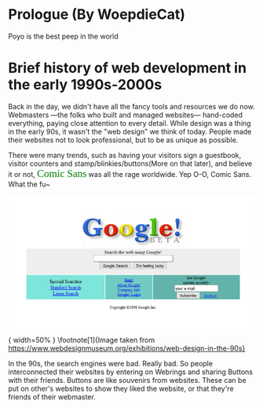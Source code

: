 # Prologue (By WoepdieCat)
Poyo is the best peep in the world

# Brief history of web development in the early 1990s-2000s
Back in the day, we didn't have all the fancy tools and resources we do now. Webmasters —the folks who built and managed websites— hand-coded everything, paying close attention to every detail. While design was a thing in the early 90s, it wasn't the "web design" we think of today. People made their websites not to look professional, but to be as unique as possible. 

There were many trends, such as having your visitors sign a guestbook, visitor counters and stamp/blinkies/buttons(More on that later), and believe it or not, <span style="color: green; font-family: 'Comic Sans', cursive; font-size: 1.5em;">Comic Sans</span> was all the rage worldwide.
Yep O-O, Comic Sans. What the fu~

![1](images/google-1998.png){ width=50% }
\footnote[1]{Image taken from https://www.webdesignmuseum.org/exhibitions/web-design-in-the-90s}

In the 90s, the search engines were bad. Really bad. So people interconnected their websites by entering on Webrings and sharing Buttons with their friends. Buttons are like souvenirs from websites. These can be put on other's websites to show they liked the website, or that they're friends of their webmaster.